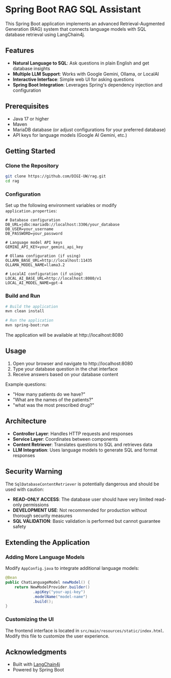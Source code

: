 # Spring Boot RAG SQL Assistant

This Spring Boot application implements an advanced Retrieval-Augmented Generation (RAG) system that connects language models with SQL database retrieval using LangChain4j.

## Features

- **Natural Language to SQL**: Ask questions in plain English and get database insights
- **Multiple LLM Support**: Works with Google Gemini, Ollama, or LocalAI
- **Interactive Interface**: Simple web UI for asking questions
- **Spring Boot Integration**: Leverages Spring's dependency injection and configuration

## Prerequisites

- Java 17 or higher
- Maven
- MariaDB database (or adjust configurations for your preferred database)
- API keys for language models (Google AI Gemini, etc.)

## Getting Started

### Clone the Repository

```bash
git clone https://github.com/DIGI-UW/rag.git
cd rag
```

### Configuration

Set up the following environment variables or modify `application.properties`:

```properties
# Database configuration
DB_URL=jdbc:mariadb://localhost:3306/your_database
DB_USER=your_username
DB_PASSWORD=your_password

# Language model API keys
GEMINI_API_KEY=your_gemini_api_key

# Ollama configuration (if using)
OLLAMA_BASE_URL=http://localhost:11435
OLLAMA_MODEL_NAME=llama3.2

# LocalAI configuration (if using)
LOCAL_AI_BASE_URL=http://localhost:8080/v1
LOCAL_AI_MODEL_NAME=gpt-4
```

### Build and Run

```bash
# Build the application
mvn clean install

# Run the application
mvn spring-boot:run
```

The application will be available at http://localhost:8080

## Usage

1. Open your browser and navigate to http://localhost:8080
2. Type your database question in the chat interface
3. Receive answers based on your database content

Example questions:
- "How many patients do we have?"
- "What are the names of the patients?"
- "what was the most prescribed drug?"

## Architecture

- **Controller Layer**: Handles HTTP requests and responses
- **Service Layer**: Coordinates between components
- **Content Retriever**: Translates questions to SQL and retrieves data
- **LLM Integration**: Uses language models to generate SQL and format responses

## Security Warning

The `SqlDatabaseContentRetriever` is potentially dangerous and should be used with caution:

- **READ-ONLY ACCESS**: The database user should have very limited read-only permissions
- **DEVELOPMENT USE**: Not recommended for production without thorough security measures
- **SQL VALIDATION**: Basic validation is performed but cannot guarantee safety

## Extending the Application

### Adding More Language Models

Modify `AppConfig.java` to integrate additional language models:

```java
@Bean
public ChatLanguageModel newModel() {
    return NewModelProvider.builder()
            .apiKey("your-api-key")
            .modelName("model-name")
            .build();
}
```

### Customizing the UI

The frontend interface is located in `src/main/resources/static/index.html`. Modify this file to customize the user experience.

## Acknowledgments

- Built with [LangChain4j](https://github.com/langchain4j/langchain4j)
- Powered by Spring Boot